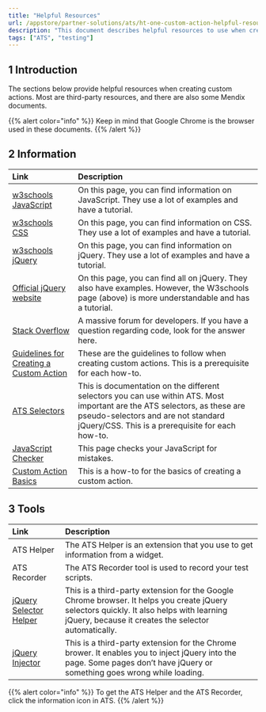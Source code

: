 ```yaml
---
title: "Helpful Resources"
url: /appstore/partner-solutions/ats/ht-one-custom-action-helpful-resources/
description: "This document describes helpful resources to use when creating custom actions."
tags: ["ATS", "testing"]
---
```


## 1 Introduction

The sections below provide helpful resources when creating custom actions. Most are third-party resources, and there are also some Mendix documents.

{{% alert color="info" %}}
Keep in mind that Google Chrome is the browser used in these documents.
{{% /alert %}}

## 2 Information

| Link | Description |
| :--- | :--- |
| [w3schools JavaScript](https://www.w3schools.com/js/default.asp) | On this page, you can find information on JavaScript. They use a lot of examples and have a tutorial. |
| [w3schools CSS](https://www.w3schools.com/css/default.asp) | On this page, you can find information on CSS. They use a lot of examples and have a tutorial. |
| [w3schools jQuery](https://www.w3schools.com/jquery/default.asp) | On this page, you can find information on jQuery. They use a lot of examples and have a tutorial. |
| [Official jQuery website](https://api.jquery.com/) | On this page, you can find all on jQuery. They also have examples. However, the W3schools page (above) is more understandable and has a tutorial. |
| [Stack Overflow](https://stackoverflow.com/) | A massive forum for developers. If you have a question regarding code, look for the answer here. |
| [Guidelines for Creating a Custom Action](/appstore/partner-solutions/ats/ht-one-guidelines-custom-action/) | These are the guidelines to follow when creating custom actions. This is a prerequisite for each how-to. |
| [ATS Selectors](/appstore/partner-solutions/ats/rg-one-selectors/) | This is documentation on the different selectors you can use within ATS. Most important are the ATS selectors, as these are pseudo-selectors and are not standard jQuery/CSS. This is a prerequisite for each how-to. |
| [JavaScript Checker](http://www.jslint.com/) | This page checks your JavaScript for mistakes. |
| [Custom Action Basics](/appstore/partner-solutions/ats/ht-one-custom-action-basics/) | This is a how-to for the basics of creating a custom action. |

## 3 Tools

| Link | Description |
| :--- | :--- |
| ATS Helper | The ATS Helper is an extension that you use to get information from a widget. |
| ATS Recorder | The ATS Recorder tool is used to record your test scripts. |
| [jQuery Selector Helper](https://chrome.google.com/webstore/detail/jquery-unique-selector/cmdmlphjbobhblimniofbnlfkmpcjlgd) | This is a third-party extension for the Google Chrome browser. It helps you create jQuery selectors quickly. It also helps with learning jQuery, because it creates the selector automatically. |
| [jQuery Injector](https://chrome.google.com/webstore/detail/jquery-injector/ekkjohcjbjcjjifokpingdbdlfekjcgi) | This is a third-party extension for the Chrome brower. It enables you to inject jQuery into the page. Some pages don’t have jQuery or something goes wrong while loading.  |

{{% alert color="info" %}}
To get the ATS Helper and the ATS Recorder, click the information icon in ATS.
{{% /alert %}}
